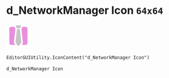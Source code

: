 # d_NetworkManager Icon `64x64`
<img src="/img/d_NetworkManager%20Icon.png" width=64 height=64>

``` CSharp
EditorGUIUtility.IconContent("d_NetworkManager Icon")
```
```
d_NetworkManager Icon
```

